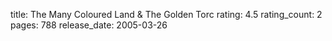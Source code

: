 title: The Many Coloured Land & The Golden Torc
rating: 4.5
rating_count: 2
pages: 788
release_date: 2005-03-26